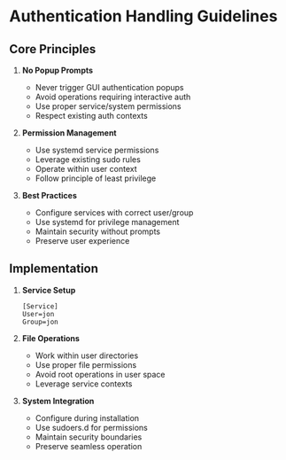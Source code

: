 # Authentication Handling Guidelines

## Core Principles
1. **No Popup Prompts**
   - Never trigger GUI authentication popups
   - Avoid operations requiring interactive auth
   - Use proper service/system permissions
   - Respect existing auth contexts

2. **Permission Management**
   - Use systemd service permissions
   - Leverage existing sudo rules
   - Operate within user context
   - Follow principle of least privilege

3. **Best Practices**
   - Configure services with correct user/group
   - Use systemd for privilege management
   - Maintain security without prompts
   - Preserve user experience

## Implementation
1. **Service Setup**
   ```
   [Service]
   User=jon
   Group=jon
   ```

2. **File Operations**
   - Work within user directories
   - Use proper file permissions
   - Avoid root operations in user space
   - Leverage service contexts

3. **System Integration**
   - Configure during installation
   - Use sudoers.d for permissions
   - Maintain security boundaries
   - Preserve seamless operation 